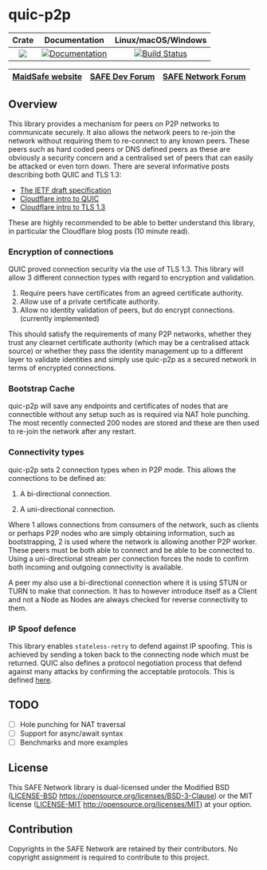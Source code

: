 # quic-p2p

|Crate|Documentation|Linux/macOS/Windows|
|:---:|:-----------:|:-----------------:|
|[![](http://meritbadge.herokuapp.com/quic-p2p)](https://crates.io/crates/quic-p2p)|[![Documentation](https://docs.rs/quic-p2p/badge.svg)](https://docs.rs/quic-p2p)|[![Build Status](https://travis-ci.com/maidsafe/quic-p2p.svg?branch=master)](https://travis-ci.com/maidsafe/quic-p2p)|

| [MaidSafe website](https://maidsafe.net) | [SAFE Dev Forum](https://forum.safedev.org) | [SAFE Network Forum](https://safenetforum.org) |
|:-------------------------------------:|:---------------------------------------:|:------------------------------------------:|

## Overview

This library provides a mechanism for peers on P2P networks to communicate
securely. It also allows the network peers to re-join the network without
requiring them to re-connect to any known peers. These peers such as hard coded
peers or DNS defined peers as these are obviously a security concern and
a centralised set of peers that can easily be attacked or even torn down. There
are several informative posts describing both QUIC and TLS 1.3:

- [The IETF draft specification](https://tools.ietf.org/html/draft-ietf-quic-transport-20#section-6)
- [Cloudflare intro to QUIC](https://blog.cloudflare.com/the-road-to-quic/)
- [Cloudflare intro to TLS 1.3](https://www.cloudflare.com/learning-resources/tls-1-3/)

These are highly recommended to be able to better understand this library, in
particular the Cloudflare blog posts (10 minute read).

### Encryption of connections

QUIC proved connection security via the use of TLS 1.3. This library will allow 3 different connection types with regard to encryption and validation.

1. Require peers have certificates from an agreed certificate authority.
1. Allow use of a private certificate authority.
1. Allow no identity validation of peers, but do encrypt connections. (currently implemented)

This should satisfy the requirements of many P2P networks, whether they trust any clearnet certificate authority (which may be a centralised attack source) or whether they pass the identity management up to a different layer to validate identities and simply use quic-p2p as a secured network in terms of encrypted connections.

### Bootstrap Cache

quic-p2p will save any endpoints and certificates of nodes that are connectible
without any setup such as is required via NAT hole punching. The most recently
connected 200 nodes are stored and these are then used to re-join the network
after any restart.

### Connectivity types

quic-p2p sets 2 connection types when in P2P mode. This allows the connections to be defined as:

1. A bi-directional connection.

1. A uni-directional connection.

Where 1 allows connections from consumers of the network, such as clients or
perhaps P2P nodes who are simply obtaining information, such as bootstrapping,
2 is used where the network is allowing another P2P worker. These peers must be
both able to connect and be able to be connected to. Using a uni-directional
stream per connection forces the node to confirm both incoming and outgoing
connectivity is available.

A peer my also use a bi-directional connection where it is using STUN or TURN
to make that connection. It has to however introduce itself as a Client and
not a Node as Nodes are always checked for reverse connectivity to them.

### IP Spoof defence

This library enables `stateless-retry` to defend against IP spoofing. This is
achieved by sending a token back to the connecting node which must be returned.
QUIC also defines a protocol negotiation process that defend against many
attacks by confirming the acceptable protocols. This is defined
[here](https://tools.ietf.org/html/draft-ietf-quic-transport-03#section-7.1).

## TODO

- [ ] Hole punching for NAT traversal
- [ ] Support for async/await syntax
- [ ] Benchmarks and more examples

## License

This SAFE Network library is dual-licensed under the Modified BSD ([LICENSE-BSD](LICENSE-BSD) https://opensource.org/licenses/BSD-3-Clause) or the MIT license ([LICENSE-MIT](LICENSE-MIT) http://opensource.org/licenses/MIT) at your option.

## Contribution

Copyrights in the SAFE Network are retained by their contributors. No copyright assignment is required to contribute to this project.
